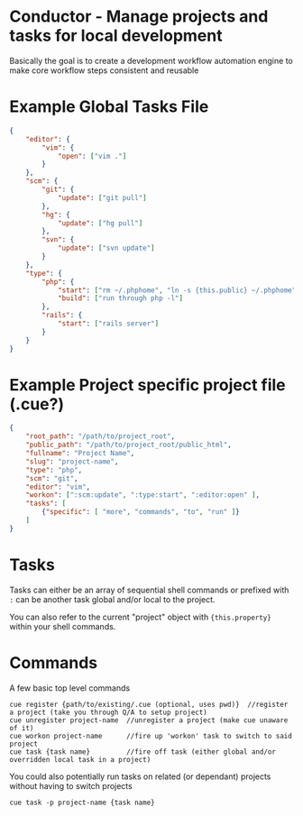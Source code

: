 Conductor - Manage projects and tasks for local development
=

Basically the goal is to create a development workflow automation engine to make core workflow steps consistent and reusable


Example Global Tasks File
==

```json
{
	"editor": {
		"vim": {
			"open": ["vim ."]
		}
	},
	"scm": {
		"git": {
			"update": ["git pull"]
		},
		"hg": {
			"update": ["hg pull"]
		},
		"svn": {
			"update": ["svn update"]
		}
	},
	"type": {
		"php": {
			"start": ["rm ~/.phphome", "ln -s {this.public} ~/.phphome", "/Applications/MAMP/bin/apache2/bin/apachectl restart"],
			"build": ["run through php -l"]
		},
		"rails": {
			"start": ["rails server"]
		}
	}
}
```


Example Project specific project file (.cue?)
==

```json
{
	"root_path": "/path/to/project_root",
	"public_path": "/path/to/project_root/public_html",
	"fullname": "Project Name",
	"slug": "project-name",
	"type": "php",
	"scm": "git",
	"editor": "vim",
	"workon": [":scm:update", ":type:start", ":editor:open" ],
	"tasks": [
		{"specific": [ "more", "commands", "to", "run" ]}
	]
}
```

Tasks
==

Tasks can either be an array of sequential shell commands or prefixed with ```:``` can be another task global and/or local to the project.

You can also refer to the current "project" object with ```{this.property}``` within your shell commands.


Commands
==

A few basic top level commands

```nocolor
cue register {path/to/existing/.cue (optional, uses pwd)}  //register a project (take you through Q/A to setup project)
cue unregister project-name  //unregister a project (make cue unaware of it)
cue workon project-name      //fire up 'workon' task to switch to said project
cue task {task name}         //fire off task (either global and/or overridden local task in a project)
```

You could also potentially run tasks on related (or dependant) projects without having to switch projects

```nocolor
cue task -p project-name {task name}
```
